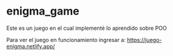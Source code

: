 # enigma_game

Este es un juego en el cual implementé lo aprendido sobre POO

Para ver el juego en funcionamiento ingresar a:
https://juego-enigma.netlify.app/

